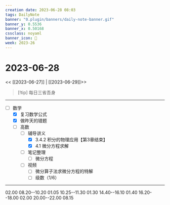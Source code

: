 ```yaml
---
creation date: 2023-06-28 08:03
tags: DailyNote
banner: "0.plugin/banners/daily-note-banner.gif"
banner_y: 0.5536
banner_x: 0.50168
cssclass: noyaml
banner_icon: 💌
week: 2023-26
---
```


# 2023-06-28

<< [[2023-06-27]] | [[2023-06-29]]>>


> [!tip] 每日三省吾身
> 

---

- [ ] 数学
	- [x] 复习数学公式
	- [x] 做昨天的错题
	- [ ] 高数
		- [ ] 辅导讲义
			- [x] 3.4.2 积分的物理应用【第3章结束】
			- [x] 4.1 微分方程求解
		- [ ] 笔记整理
			- [ ] 微分方程
		- [ ] 视频
			- [ ] 微分算子法求微分方程的特解
			- [ ] 级数（1/6）

---

02.00 08.20--10.20
01.05 10.25--11.30
01.30 14.40--16.10
01.40 16.20--18.00
02.00 20.00--22.00
08.15